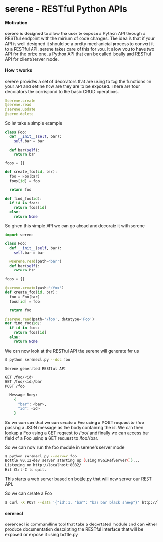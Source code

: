 serene - RESTful Python APIs
======

#### Motivation

serene is designed to allow the user to expose a Python API through a RESTful endpoint with the minium of code changes. The idea is that if your API is well designed it should be a pretty mechanicial process to convert it to a RESTful API, serene takes care of this for you. It allow you to have two API for the price one, a Python API that can be called locally and RESTful API for client/server mode.

#### How it works

serene provides a set of decorators that are using to tag the functions on your API and define how are they are to be exposed. There are four decorators the corrispond to the basic CRUD operations.

```python
@serene.create
@serene.read
@serene.update
@serne.delete
```

So let take a simple example

```python
class Foo:
  def __init__(self, bar):
    self.bar = bar

  def bar(self):
    return bar

foos = {}

def create_foo(id, bar):
  foo = Foo(bar)
  foos[id] = foo

  return foo

def find_foo(id):
  if id in foos:
    return foos[id]
  else:
    return None

```

So given this simple API we can go ahead and decorate it with serene

```python
import serene

class Foo:
  def __init__(self, bar):
    self.bar = bar

  @serene.read(path='bar')
  def bar(self):
    return bar

foos = {}

@serene.create(path='/foo')
def create_foo(id, bar):
  foo = Foo(bar)
  foos[id] = foo

  return foo

@serene.read(path='/foo', datatype='Foo')
def find_foo(id):
  if id in foos:
    return foos[id]
  else:
    return None

```
We can now look at the RESTful API the serene will generate for us

```bash
$ python serenecl.py --doc foo

Serene generated RESTful API

GET /foo/<id>
GET /foo/<id>/bar
POST /foo

  Message Body:
    {
      "bar": <bar>, 
      "id": <id>
    }

```

So we can see that we can create a Foo using a POST request to /foo passing a JSON message as the body containing the id. We can then lookup a Foo using a GET request to /foo/<id> and finally we can access bar field of a Foo using a GET request to /foo/<id>/bar.

So we can now run the foo module in serene's server mode

```bash
$ python serenecl.py --server foo
Bottle v0.12-dev server starting up (using WSGIRefServer())...
Listening on http://localhost:8082/
Hit Ctrl-C to quit.

```

This starts a web server based on bottle.py that will now server our REST API. 

So we can create a Foo

```bash
$ curl -X POST --data '{"id":1, "bar": "bar bar black sheep"}' http://localhost:8082/foo
```


#### serenecl

serencecl is commandline tool that take a decortated module and can either produce documentation descripting the RESTful interface that will be exposed or expose it using bottle.py





